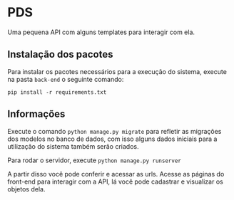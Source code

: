# PDS

Uma pequena API com alguns templates para interagir com ela.

<h2>Instalação dos pacotes</h2>


Para instalar os pacotes necessários para a execução do sistema, execute na pasta `back-end` o seguinte comando:

`pip install -r requirements.txt`

<h2>Informações</h2>

Execute o comando `python manage.py migrate` para refletir as migrações dos modelos no banco de dados,
com isso alguns dados iniciais para a utilização do sistema também serão criados.


Para rodar o servidor, execute `python manage.py runserver`

A partir disso você pode conferir e acessar as urls. Acesse as páginas do front-end para interagir com a API,
lá você pode cadastrar e visualizar os objetos dela.
